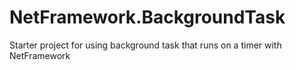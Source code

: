 # NetFramework.BackgroundTask
Starter project for using background task that runs on a timer with NetFramework
